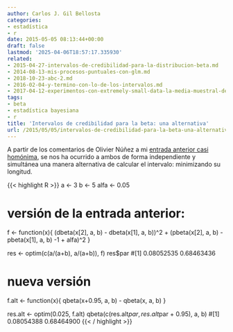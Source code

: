 ```yaml
---
author: Carlos J. Gil Bellosta
categories:
- estadística
- r
date: 2015-05-05 08:13:44+00:00
draft: false
lastmod: '2025-04-06T18:57:17.335930'
related:
- 2015-04-27-intervalos-de-credibilidad-para-la-distribucion-beta.md
- 2014-08-13-mis-procesos-puntuales-con-glm.md
- 2018-10-23-abc-2.md
- 2016-02-04-y-termino-con-lo-de-los-intervalos.md
- 2017-04-12-experimentos-con-extremely-small-data-la-media-muestral-de-pocas-betas.md
tags:
- beta
- estadística bayesiana
- r
title: 'Intervalos de credibilidad para la beta: una alternativa'
url: /2015/05/05/intervalos-de-credibilidad-para-la-beta-una-alternativa/
---
```


A partir de los comentarios de Olivier Núñez a mi [entrada anterior casi homónima](https://datanalytics.com/2015/04/27/intervalos-de-credibilidad-para-la-distribucion-beta/), se nos ha ocurrido a ambos de forma independiente y simultánea una manera alternativa de calcular el intervalo: minimizando su longitud.

{{< highlight R >}}
a <- 3
b <- 5
alfa <- 0.05

# versión de la entrada anterior:
f <- function(x){
  (dbeta(x[2], a, b) - dbeta(x[1], a, b))^2 +
    (pbeta(x[2], a, b) - pbeta(x[1], a, b) -1 +  alfa)^2
}

res <- optim(c(a/(a+b), a/(a+b)), f)
res$par
#[1] 0.08052535 0.68463436

# nueva versión
f.alt <- function(x){
  qbeta(x+0.95, a, b) - qbeta(x, a, b)
}

res.alt <- optim(0.025, f.alt)
qbeta(c(res.alt$par, res.alt$par + 0.95), a, b)
#[1] 0.08054388 0.68464900
{{< / highlight >}}